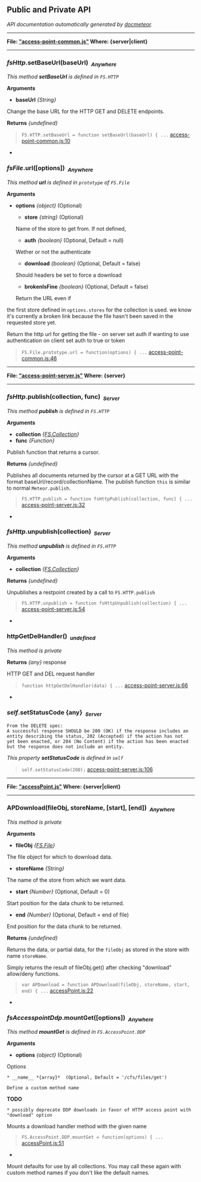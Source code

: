 ## Public and Private API ##

_API documentation automatically generated by [docmeteor](https://github.com/raix/docmeteor)._

***

__File: ["access-point-common.js"](access-point-common.js) Where: {server|client}__

***

### <a name="FS.HTTP.setBaseUrl"></a>*fsHttp*.setBaseUrl(baseUrl)&nbsp;&nbsp;<sub><i>Anywhere</i></sub> ###

*This method __setBaseUrl__ is defined in `FS.HTTP`*

__Arguments__

* __baseUrl__ *{String}*  

 Change the base URL for the HTTP GET and DELETE endpoints.


__Returns__  *{undefined}*


> ```FS.HTTP.setBaseUrl = function setBaseUrl(baseUrl) { ...``` [access-point-common.js:10](access-point-common.js#L10)


-

### <a name="FS.File.prototype.url"></a>*fsFile*.url([options])&nbsp;&nbsp;<sub><i>Anywhere</i></sub> ###

*This method __url__ is defined in `prototype` of `FS.File`*

__Arguments__

* __options__ *{object}*  (Optional)
    * __store__ *{string}*  (Optional)

    Name of the store to get from. If not defined,

    * __auth__ *{boolean}*  (Optional, Default = null)

    Wether or not the authenticate

    * __download__ *{boolean}*  (Optional, Default = false)

    Should headers be set to force a download

    * __brokenIsFine__ *{boolean}*  (Optional, Default = false)

    Return the URL even if


the first store defined in `options.stores` for the collection is used.
we know it's currently a broken link because the file hasn't been saved in
the requested store yet.

Return the http url for getting the file - on server set auth if wanting to
use authentication on client set auth to true or token

> ```FS.File.prototype.url = function(options) { ...``` [access-point-common.js:46](access-point-common.js#L46)


***

__File: ["access-point-server.js"](access-point-server.js) Where: {server}__

***

### <a name="FS.HTTP.publish"></a>*fsHttp*.publish(collection, func)&nbsp;&nbsp;<sub><i>Server</i></sub> ###

*This method __publish__ is defined in `FS.HTTP`*

__Arguments__

* __collection__ *{[FS.Collection](#FS.Collection)}*  
* __func__ *{Function}*  

 Publish function that returns a cursor.


__Returns__  *{undefined}*


Publishes all documents returned by the cursor at a GET URL
with the format baseUrl/record/collectionName. The publish
function `this` is similar to normal `Meteor.publish`.

> ```FS.HTTP.publish = function fsHttpPublish(collection, func) { ...``` [access-point-server.js:32](access-point-server.js#L32)


-

### <a name="FS.HTTP.unpublish"></a>*fsHttp*.unpublish(collection)&nbsp;&nbsp;<sub><i>Server</i></sub> ###

*This method __unpublish__ is defined in `FS.HTTP`*

__Arguments__

* __collection__ *{[FS.Collection](#FS.Collection)}*  

__Returns__  *{undefined}*


Unpublishes a restpoint created by a call to `FS.HTTP.publish`

> ```FS.HTTP.unpublish = function fsHttpUnpublish(collection) { ...``` [access-point-server.js:54](access-point-server.js#L54)


-

### <a name="httpGetDelHandler"></a>httpGetDelHandler()&nbsp;&nbsp;<sub><i>undefined</i></sub> ###

*This method is private*

__Returns__  *{any}*
response


HTTP GET and DEL request handler

> ```function httpGetDelHandler(data) { ...``` [access-point-server.js:66](access-point-server.js#L66)


-

### <a name="self.setStatusCode"></a>*self*.setStatusCode {any}&nbsp;&nbsp;<sub><i>Server</i></sub> ###

```
From the DELETE spec:
A successful response SHOULD be 200 (OK) if the response includes an
entity describing the status, 202 (Accepted) if the action has not
yet been enacted, or 204 (No Content) if the action has been enacted
but the response does not include an entity.
```
*This property __setStatusCode__ is defined in `self`*

> ```self.setStatusCode(200);``` [access-point-server.js:106](access-point-server.js#L106)


***

__File: ["accessPoint.js"](accessPoint.js) Where: {server|client}__

***

### <a name="APDownload"></a>APDownload(fileObj, storeName, [start], [end])&nbsp;&nbsp;<sub><i>Anywhere</i></sub> ###

*This method is private*

__Arguments__

* __fileObj__ *{[FS.File](#FS.File)}*  

 The file object for which to download data.

* __storeName__ *{String}*  

 The name of the store from which we want data.

* __start__ *{Number}*  (Optional, Default = 0)

 Start position for the data chunk to be returned.

* __end__ *{Number}*  (Optional, Default = end of file)

 End position for the data chunk to be returned.


__Returns__  *{undefined}*


Returns the data, or partial data, for the `fileObj` as stored in the
store with name `storeName`.

Simply returns the result of fileObj.get() after checking "download"
allow/deny functions.

> ```var APDownload = function APDownload(fileObj, storeName, start, end) { ...``` [accessPoint.js:22](accessPoint.js#L22)


-

### <a name="FS.AccessPoint.DDP.mountGet"></a>*fsAccesspointDdp*.mountGet([options])&nbsp;&nbsp;<sub><i>Anywhere</i></sub> ###

*This method __mountGet__ is defined in `FS.AccessPoint.DDP`*

__Arguments__

* __options__ *{object}*  (Optional)

 Options

    * __name__ *{array}*  (Optional, Default = '/cfs/files/get')

    Define a custom method name


__TODO__
```
* possibly deprecate DDP downloads in favor of HTTP access point with "download" option
```


Mounts a download handler method with the given name

> ```FS.AccessPoint.DDP.mountGet = function(options) { ...``` [accessPoint.js:51](accessPoint.js#L51)



-
Mount defaults for use by all collections. You may call these
again with custom method names if you don't like the default names.
